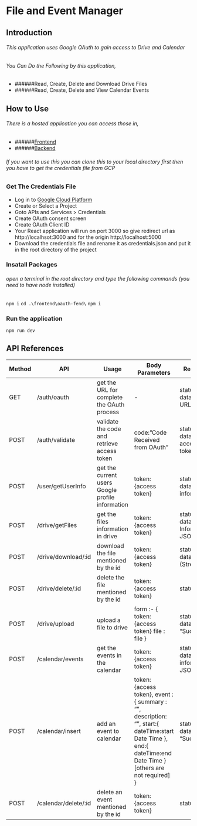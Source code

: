 # File and Event Manager

## Introduction
###### This application uses Google OAuth to gain access to Drive and Calendar
###### You Can Do the Following by this application,
 -  ######Read, Create, Delete and Download Drive Files
 -  ######Read, Create, Delete and View Calendar Events
 
##  How to Use
###### There is a hosted application you can access those in,
 -  ######[Frontend](https://oauth-application-289619.firebaseapp.com)
 - ######[Backend](https://us-central1-oauth-application-289619.cloudfunctions.net/api)

###### If you want to use this you can clone this to your local directory first then you have to get  the credentials file from GCP

### Get The Credentials File
- Log in to [Google Cloud Platform](https://console.cloud.google.com)
- Create or Select a Project
- Goto APIs and Services > Credentials
- Create OAuth consent screen
- Create OAuth Client ID
- Your React application will run on port 3000 so give redirect url as http://localhsot:3000 and for the origin http://localhost:5000
- Download the credentials file and rename it as credentials.json and put it in the root directory of the project

### Insatall Packages
###### open a terminal in the root directory and type the following commands (you need to have node installed)
`npm i` 
`cd .\frontend\oauth-fend\`
`npm i`

### Run the application
`npm run dev`

## API References
| Method  | API                  | Usage                                            | Body Parameters                                                                                                                                                                     | Response                                          |
|---------|----------------------|--------------------------------------------------|-------------------------------------------------------------------------------------------------------------------------------------------------------------------------------------|---------------------------------------------------|
| GET     | /auth/oauth          | get the URL for complete the OAuth process       | -                                                                                                                                                                                   | status : 200 data : action  URL                   |
| POST    | /auth/validate       | validate the code and retrieve access token      | code:”Code Received from OAuth”                                                                                                                                                     | status : 200 data : access token                  |
| POST    | /user/getUserInfo    | get the current users Google profile information | token: {access token}                                                                                                                                                               | status : 200 data : profile information           |
| POST    | /drive/getFiles      | get the files information in drive               | token: {access token}                                                                                                                                                               | status : 200 data : files Informations JSON array |
| POST    | /drive/download/:id  | download the file mentioned by the id            | token: {access token}                                                                                                                                                               | status : 200 data : file (Stream)                 |
| POST    | /drive/delete/:id    | delete the file mentioned by the id              | token: {access token}                                                                                                                                                               | status : 200                                      |
| POST    | /drive/upload        | upload a file to drive                           | form :- { token: {access token} file : file }                                                                                                                                       | status : 200 data : “Successful”                  |
| POST    | /calendar/events     | get the events in the calendar                   | token: {access token}                                                                                                                                                               | status : 200 data : events information JSON array |
| POST    | /calendar/insert     | add an event to calendar                         | token: {access token}, event : {   summary : “”,   description: “”,   start:{    dateTime:start Date Time    },   end:{    dateTime:end Date Time   }   [others are not required] } | status : 200 data : “Success”                     |
| POST    | /calendar/delete/:id | delete an event mentioned by the id              | token: {access token}                                                                                                                                                               | status : 200                                      |



